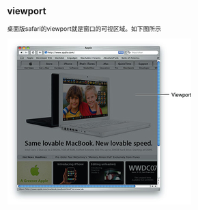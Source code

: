 ## viewport

桌面版safari的viewport就是窗口的可视区域。如下图所示

![viewport on desktop](https://raw.githubusercontent.com/yinliguo/notes/master/img/viewportondesktop.jpg)